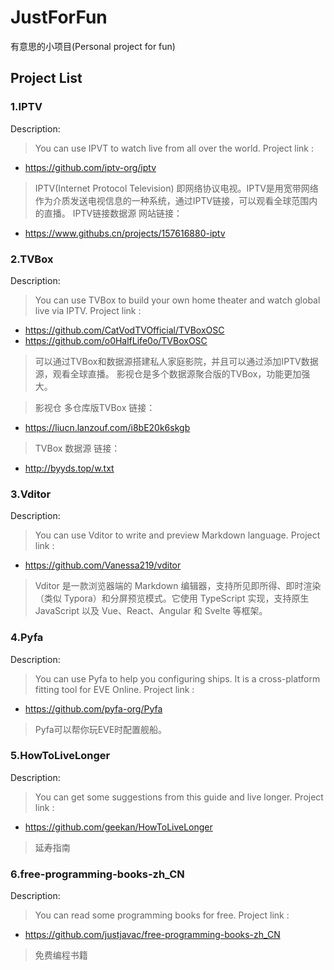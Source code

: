 # JustForFun
有意思的小项目(Personal project for fun)

## Project List
### 1.IPTV
Description:
>You can use IPVT to watch live from all over the world.
Project link : 
- https://github.com/iptv-org/iptv

>IPTV(Internet Protocol Television) 即网络协议电视。IPTV是用宽带网络作为介质发送电视信息的一种系统，通过IPTV链接，可以观看全球范围内的直播。
IPTV链接数据源 网站链接： 
- https://www.githubs.cn/projects/157616880-iptv

### 2.TVBox
Description:
>You can use TVBox to build your own home theater and watch global live via IPTV.
Project link : 
- https://github.com/CatVodTVOfficial/TVBoxOSC
- https://github.com/o0HalfLife0o/TVBoxOSC

>可以通过TVBox和数据源搭建私人家庭影院，并且可以通过添加IPTV数据源，观看全球直播。
影视仓是多个数据源聚合版的TVBox，功能更加强大。            

>影视仓  多仓库版TVBox 链接：
- https://liucn.lanzouf.com/i8bE20k6skgb

>TVBox   数据源       链接：    
- http://byyds.top/w.txt


### 3.Vditor
Description:
>You can use Vditor to write and preview Markdown language.
Project link : 
- https://github.com/Vanessa219/vditor

>Vditor 是一款浏览器端的 Markdown 编辑器，支持所见即所得、即时渲染（类似 Typora）和分屏预览模式。它使用 TypeScript 实现，支持原生 JavaScript 以及 Vue、React、Angular 和 Svelte 等框架。

### 4.Pyfa
Description:
>You can use Pyfa to help you configuring ships. It is a cross-platform fitting tool for EVE Online.
Project link : 
- https://github.com/pyfa-org/Pyfa

>Pyfa可以帮你玩EVE时配置舰船。

### 5.HowToLiveLonger
Description:
>You can get some suggestions from this guide and live longer.
Project link : 
- https://github.com/geekan/HowToLiveLonger

>延寿指南

### 6.free-programming-books-zh_CN
Description:
>You can read some programming books for free.
Project link : 
- https://github.com/justjavac/free-programming-books-zh_CN

> 免费编程书籍